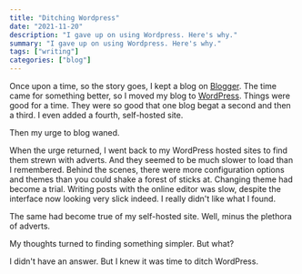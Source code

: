```yaml
---
title: "Ditching Wordpress"
date: "2021-11-20"
description: "I gave up on using Wordpress. Here's why."
summary: "I gave up on using Wordpress. Here's why."
tags: ["writing"]
categories: ["blog"]
---
```


Once upon a time, so the story goes, I kept a blog on [Blogger](https://www.blogger.com/). The time came for something better, so I moved my blog to [WordPress](https://wordpress.com/). Things were good for a time. They were so good that one blog begat a second and then a third. I even added a fourth, self-hosted site.

Then my urge to blog waned.

When the urge returned, I went back to my WordPress hosted sites to find them strewn with adverts. And they seemed to be much slower to load than I remembered. Behind the scenes, there were more configuration options and themes than you could shake a forest of sticks at. Changing theme had become a trial. Writing posts with the online editor was slow, despite the interface now looking very slick indeed. I really didn't like what I found.

The same had become true of my self-hosted site. Well, minus the plethora of adverts.

My thoughts turned to finding something simpler. But what?

I didn't have an answer. But I knew it was time to ditch WordPress.
